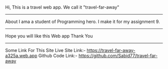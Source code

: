 Hi, 
This is a travel web app. We call it "travel-far-away"

------
About
I ama a student of Programming hero. I make it for my assignment 9.

-----
Hope you will like this Web app 
Thank You 

-----
Some Link For This Site 
Live Site Link:- https://travel-far-away-a325a.web.app
Github Code Link:- https://github.com/Sabid77/travel-far-away
